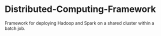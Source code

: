 # Distributed-Computing-Framework
Framework for deploying Hadoop and Spark on a shared cluster within a batch job.
